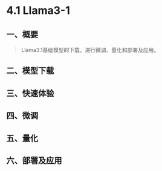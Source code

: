 # 4.1 Llama3-1

## 一、概要

  > Llama3.1基础模型的下载，进行微调、量化和部署及应用。

## 二、模型下载

## 三、快速体验

## 四、微调

## 五、量化

## 六、部署及应用

